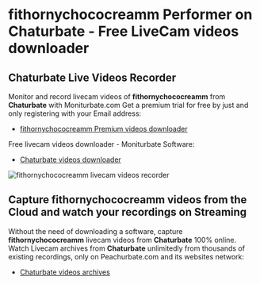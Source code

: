 # fithornychococreamm Performer on Chaturbate - Free LiveCam videos downloader

## Chaturbate Live Videos Recorder

Monitor and record livecam videos of **fithornychococreamm** from **Chaturbate** with Moniturbate.com
Get a premium trial for free by just and only registering with your Email address:
* [fithornychococreamm Premium videos downloader](https://moniturbate.com/request-demo-licence-key.html)

Free livecam videos downloader - Moniturbate Software:
* [Chaturbate videos downloader](https://moniturbate.com/moniturbate-download-software.html)

![fithornychococreamm livecam videos recorder](https://peachurnet.com/templates/moniturbate-software.png)


## Capture fithornychococreamm videos from the Cloud and watch your recordings on Streaming

Without the need of downloading a software, capture **fithornychococreamm** livecam videos from **Chaturbate** 100% online.
Watch Livecam archives from **Chaturbate** unlimitedly from thousands of existing recordings, only on Peachurbate.com and its websites network:
* [Chaturbate videos archives](https://peachurnet.com/)